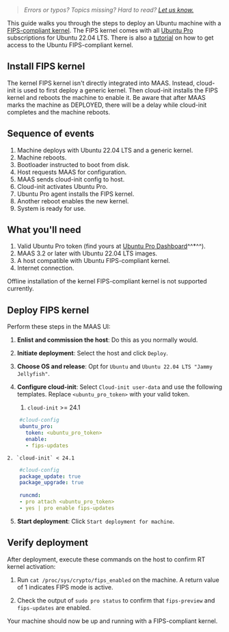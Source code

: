 > *Errors or typos? Topics missing? Hard to read? <a href="https://docs.google.com/forms/d/e/1FAIpQLScIt3ffetkaKW3gDv6FDk7CfUTNYP_HGmqQotSTtj2htKkVBw/viewform?usp=pp_url&entry.1739714854=https://maas.io/docs/deploying-a-fips-compliant-kernel" target = "_blank">Let us know.</a>*

This guide walks you through the steps to deploy an Ubuntu machine with a [FIPS-compliant kernel](https://ubuntu.com/security/certifications/docs/fips). The FIPS kernel comes with all [Ubuntu Pro](https://ubuntu.com/pro) subscriptions for Ubuntu 22.04 LTS. There is also a [tutorial](https://ubuntu.com/tutorials/using-the-ubuntu-pro-client-to-enable-fips#1-overview) on how to get access to the Ubuntu FIPS-compliant kernel.

## Install FIPS kernel

The  kernel FIPS kernel isn't directly integrated into MAAS. Instead, cloud-init is used to first deploy a generic kernel. Then cloud-init installs the FIPS kernel and reboots the machine to enable it. Be aware that after MAAS marks the machine as DEPLOYED, there will be a delay while cloud-init completes and the machine reboots.

## Sequence of events

1. Machine deploys with Ubuntu 22.04 LTS and a generic kernel.
2. Machine reboots.
3. Bootloader instructed to boot from disk.
4. Host requests MAAS for configuration.
5. MAAS sends cloud-init config to host.
6. Cloud-init activates Ubuntu Pro.
7. Ubuntu Pro agent installs the FIPS kernel.
8. Another reboot enables the new kernel.
9. System is ready for use.

## What you'll need

1. Valid Ubuntu Pro token (find yours at [Ubuntu Pro Dashboard](https://ubuntu.com/pro/dashboard)^^*^^).
2. MAAS 3.2 or later with Ubuntu 22.04 LTS images.
3. A host compatible with Ubuntu FIPS-compliant kernel.
4. Internet connection.


Offline installation of the  kernel FIPS-compliant kernel is not supported currently.


## Deploy FIPS kernel

Perform these steps in the MAAS UI:

1. **Enlist and commission the host**: Do this as you normally would.
  
2. **Initiate deployment**: Select the host and click `Deploy`.
  
3. **Choose OS and release**: Opt for `Ubuntu` and `Ubuntu 22.04 LTS "Jammy Jellyfish"`.
  
4. **Configure cloud-init**: Select `Cloud-init user-data` and use the following templates. Replace `<ubuntu_pro_token>` with your valid token.

    1. `cloud-init` >= 24.1

```yaml
    #cloud-config
    ubuntu_pro:
      token: <ubuntu_pro_token>
      enable:
      - fips-updates
```

    2. `cloud-init` < 24.1

```yaml
    #cloud-config
    package_update: true
    package_upgrade: true
    
    runcmd:
    - pro attach <ubuntu_pro_token>
    - yes | pro enable fips-updates
```

5. **Start deployment**: Click `Start deployment for machine`.

## Verify deployment

After deployment, execute these commands on the host to confirm RT kernel activation:

1. Run `cat /proc/sys/crypto/fips_enabled` on the machine. A return value of 1 indicates FIPS mode is active.

2. Check the output of `sudo pro status` to confirm that `fips-preview` and `fips-updates` are enabled.

Your machine should now be up and running with a FIPS-compliant kernel.